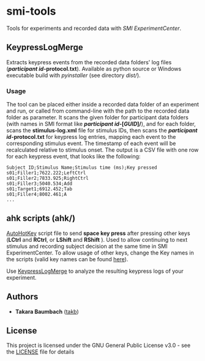 # smi-tools
Tools for experiments and recorded data with _SMI ExperimentCenter_.

## KeypressLogMerge
Extracts keypress events from the recorded data folders' log files (**_participant id_-protocol.txt**). Available as python source or Windows executable build with _pyinstaller_ (see directory _dist/_).

### Usage
The tool can be placed either inside a recorded data folder of an experiment and run, or called from command-line with the path to the recorded data folder as parameter. It scans the given folder for participant data folders (with names in SMI format like **_participant id_-\[_GUID_\]/**), and for each folder, scans the **stimulus-log.xml** file for stimulus IDs, then scans the **_participant id_-protocol.txt** for keypress log entries, mapping each event to the corresponding stimulus event. The timestamp of each event will be recalculated relative to stimulus onset. The output is a CSV file with one row for each keypress event, that looks like the following:

    Subject ID;Stimulus Name;Stimulus time (ms);Key pressed
    s01;Filler1;7622.222;LeftCtrl
    s01;Filler2;7833.925;RightCtrl
    s01;Filler3;5040.534;Add
    s01;Target1;6912.452;Tab
    s01;Filler4;8002.461;A
    ...

## ahk scripts (ahk/)
[AutoHotKey](https://www.autohotkey.com/) script file to send **space key press** after pressing other keys (**LCtrl** and **RCtrl**, or **LShift** and **RShift** ). Used to allow continuing to next stimulus and recording subject decision at the same time in SMI ExperimentCenter. To allow usage of other keys, change the Key names in the scripts (valid key names can be found [here](https://www.autohotkey.com/docs/KeyList.htm)).

Use [KeypressLogMerge](KeypressLogMerge) to analyze the resulting keypress logs of your experiment.

## Authors

* **Takara Baumbach** ([takb](https://github.com/takb))

## License

This project is licensed under the GNU General Public License v3.0 - see the [LICENSE](LICENSE) file for details
